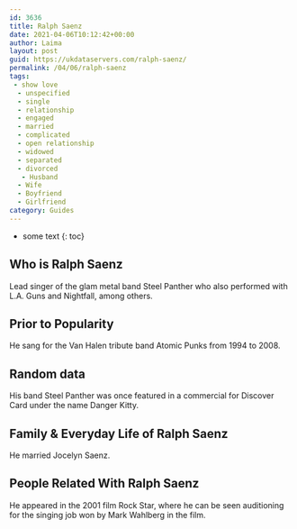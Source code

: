 ```yaml
---
id: 3636
title: Ralph Saenz
date: 2021-04-06T10:12:42+00:00
author: Laima
layout: post
guid: https://ukdataservers.com/ralph-saenz/
permalink: /04/06/ralph-saenz
tags:
 - show love
  - unspecified
  - single
  - relationship
  - engaged
  - married
  - complicated
  - open relationship
  - widowed
  - separated
  - divorced
   - Husband
  - Wife
  - Boyfriend
  - Girlfriend
category: Guides
---
```


* some text
{: toc}


## Who is Ralph Saenz
                  
                  
                  
Lead singer of the glam metal band Steel Panther who also performed with L.A. Guns and Nightfall, among others.
                  
              
            
              
            
                
                
                
## Prior to Popularity
                  
                  
                  
He sang for the Van Halen tribute band Atomic Punks from 1994 to 2008.
                  
              
            
              
            
                
                
                
## Random data
                  
                  
                  
His band Steel Panther was once featured in a commercial for Discover Card under the name Danger Kitty.
                  
              
            
              
            
                
                
                
## Family & Everyday Life of Ralph Saenz
                  
                  
                  
He married Jocelyn Saenz.
                  
              
            
              
            
                
                
                
## People Related With Ralph Saenz
                  
                  
                  
He appeared in the 2001 film Rock Star, where he can be seen auditioning for the singing job won by Mark Wahlberg in the film.
                  
              
            
              
            
                
              
            
              
              
            
            
              
            
          
          
          
